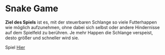 # Snake Game

**Ziel des Spiels** ist es, mit der steuerbaren Schlange so viele Futterhappen wie möglich aufzunehmen, ohne dabei sich selbst oder andere Hindernisse auf dem Spielfeld zu berühren. Je mehr Happen die Schlange verspeist, desto größer und schneller wird sie.

Spiel [Hier]()
